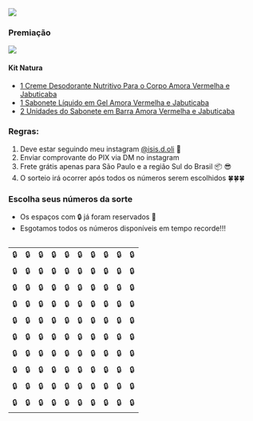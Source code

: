 <img src="https://user-images.githubusercontent.com/5923706/125210608-4dd93c00-e277-11eb-9a22-48676b4d5e55.png" >

### Premiação

<img src="https://user-images.githubusercontent.com/5923706/125210871-cab8e580-e278-11eb-9f4e-e4ac5de736c7.png" >

#### Kit Natura
- [1 Creme Desodorante Nutritivo Para o Corpo Amora Vermelha e Jabuticaba](https://www.natura.com.br/p/creme-desodorante-nutritivo-para-o-corpo-tododia-amora-vermelha-e-jabuticaba-400ml/88103?consultoria=isisdoliveira&list_position=3&list_title=Resultado%20de%20Busca)
- [1 Sabonete Líquido em Gel Amora Vermelha e Jabuticaba](https://www.natura.com.br/p/sabonete-liquido-em-gel-amora-vermelha-e-jabuticaba-290g-300ml/5870?consultoria=isisdoliveira&list_position=2&list_title=Resultado%20de%20Busca)
- [2 Unidades do Sabonete em Barra Amora Vermelha e Jabuticaba](https://www.natura.com.br/p/sabonete-em-barra-puro-vegetal-amora-vermelha-e-jabuticaba-tododia-5un-de-90g/87512?consultoria=isisdoliveira&list_position=1&list_title=Resultado%20de%20Busca)

### Regras:

1. Deve estar seguindo meu instagram <a href="https://www.instagram.com/isis.d.oli" class="fa fa-instagram">@isis.d.oli</a> 🎉
2. Enviar comprovante do PIX via DM no instagram
3. Frete grátis apenas para São Paulo e a região Sul do Brasil 📦 😎
4. O sorteio irá ocorrer após todos os números serem escolhidos 🍀🍀🍀

### Escolha seus números da sorte

 - Os espaços com 🔒 já foram reservados 🧐
 - Esgotamos todos os números disponíveis em tempo recorde!!!

<div style="overflow-x:auto;">
  <table>
    <tr>
      <td>🔒</td>
      <td>🔒</td>
      <td>🔒</td>
      <td>🔒</td>
      <td>🔒</td>
      <td>🔒</td>
      <td>🔒</td>
      <td>🔒</td>
      <td>🔒</td>
      <td>🔒</td>
    </tr>
    <tr>
      <td>🔒</td>
      <td>🔒</td>
      <td>🔒</td>
      <td>🔒</td>
      <td>🔒</td>
      <td>🔒</td>
      <td>🔒</td>
      <td>🔒</td>
      <td>🔒</td>
      <td>🔒</td>
    </tr>
    <tr>
      <td>🔒</td>
      <td>🔒</td>
      <td>🔒</td>
      <td>🔒</td>
      <td>🔒</td>
      <td>🔒</td>
      <td>🔒</td>
      <td>🔒</td>
      <td>🔒</td>
      <td>🔒</td>
    </tr>
    <tr>
      <td>🔒</td>
      <td>🔒</td>
      <td>🔒</td>
      <td>🔒</td>
      <td>🔒</td>
      <td>🔒</td>
      <td>🔒</td>
      <td>🔒</td>
      <td>🔒</td>
      <td>🔒</td>
    </tr>
    <tr>
      <td>🔒</td>
      <td>🔒</td>
      <td>🔒</td>
      <td>🔒</td>
      <td>🔒</td>
      <td>🔒</td>
      <td>🔒</td>
      <td>🔒</td>
      <td>🔒</td>
      <td>🔒</td>
    </tr>
    <tr>
      <td>🔒</td>
      <td>🔒</td>
      <td>🔒</td>
      <td>🔒</td>
      <td>🔒</td>
      <td>🔒</td>
      <td>🔒</td>
      <td>🔒</td>
      <td>🔒</td>
      <td>🔒</td>
    </tr>
    <tr>
      <td>🔒</td>
      <td>🔒</td>
      <td>🔒</td>
      <td>🔒</td>
      <td>🔒</td>
      <td>🔒</td>
      <td>🔒</td>
      <td>🔒</td>
      <td>🔒</td>
      <td>🔒</td>
    </tr>
    <tr>
      <td>🔒</td>
      <td>🔒</td>
      <td>🔒</td>
      <td>🔒</td>
      <td>🔒</td>
      <td>🔒</td>
      <td>🔒</td>
      <td>🔒</td>
      <td>🔒</td>
      <td>🔒</td>
    </tr>
    <tr>
      <td>🔒</td>
      <td>🔒</td>
      <td>🔒</td>
      <td>🔒</td>
      <td>🔒</td>
      <td>🔒</td>
      <td>🔒</td>
      <td>🔒</td>
      <td>🔒</td>
      <td>🔒</td>
    </tr>
    <tr>
      <td>🔒</td>
      <td>🔒</td>
      <td>🔒</td>
      <td>🔒</td>
      <td>🔒</td>
      <td>🔒</td>
      <td>🔒</td>
      <td>🔒</td>
      <td>🔒</td>
      <td>🔒</td>
    </tr>
  </table>
</div>
